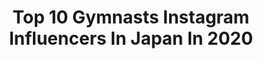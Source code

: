 ---
title: Top 10 Gymnasts Instagram Influencers In Japan In 2020
description: >-
  Find top gymnasts Instagram influencers in Japan in 2020. Most popular hashtags: #gymnastics #fitness #summer #strength.
platform: Instagram
profiles:
  - username: "sapirfi"
    fullname: >-
      ספיר פישלזון-מאיר
    location: "Japan"
    followers: 13862
    engagement: 840
    commentsToLikes: 0.024565
    id: ck13cvsmv2ery0i19obywhslt
    verified: false
    hashtags: "#balance, #vansshoes, #bybello, #gymnasfitninja"
  - username: "siiritumbless"
    fullname: >-
      Siiri | 7k omg💛
    location: "Japan"
    followers: 7632
    engagement: 2445
    commentsToLikes: 0.246210
    id: ck6tiv17r1hei0j713m81r59d
    verified: false
    hashtags: "#ezglamspring"
  - username: "gymnasticsjapan"
    fullname: >-
      日本体操協会 (Jpn. Gym. Association)
    location: "Japan"
    followers: 12493
    engagement: 808
    commentsToLikes: 0.002112
    id: ck9wisxxm3tzr0j78b86l2w9m
    verified: true
    hashtags: "#sportsassistyou, #chacott, #staystrong, #stayhome"
  - username: "kazuki__0528"
    fullname: >-
      Kazuki Nakao
    location: "Japan"
    followers: 6910
    engagement: 1463
    commentsToLikes: 0.011434
    id: ckap79furj4b60i78nc28h7gt
    verified: false
    hashtags: "#floorexercise, #split, #kick, #cheerleading"
  - username: "figymnastics"
    fullname: >-
      FIG Gymnastics
    location: "Japan"
    followers: 70348
    engagement: 280
    commentsToLikes: 0.008998
    id: ck0w2a420nbyt0i198zsvck8z
    verified: false
    hashtags: "#mondaymotivation, #artistic, #elementsexplained, #wowwednesday"
  - username: "monikalm"
    fullname: >-
      Mónica Valentín
    location: "Japan"
    followers: 18263
    engagement: 363
    commentsToLikes: 0.070168
    id: ck5qe0a8ny3vl0i11eu9594i9
    verified: false
    hashtags: "#chesttobar, #prozispromo, #japantravel, #gimnasticos"
  - username: "kimshinobi"
    fullname: >-
      
    location: "Japan"
    followers: 11388
    engagement: 706
    commentsToLikes: 0.023164
    id: ck5hq61nhskak0i11jgjhl2xq
    verified: false
    hashtags: "#lingerie, #summer, #gymnastics, #bluebella"
  - username: "alexismontalvo"
    fullname: >-
      AlexisMarcelo
    location: "Japan"
    followers: 86956
    engagement: 814
    commentsToLikes: 0.006526
    id: ck5zu0kol1geg0i14qgpssuga
    verified: false
    hashtags: "#flashbackfriday, #darkaesthetic, #catwalk, #japanese"
  - username: "ryutricks"
    fullname: >-
      RyuTricks りゅートリックス🇯🇵
    location: "Japan"
    followers: 160651
    engagement: 725
    commentsToLikes: 0.015599
    id: ck6ttcimn9uga0j71pyj7ve9j
    verified: false
    hashtags: "#footballvideos, #freestyle, #bottleflip, #parkourfail"
  - username: "megankealy"
    fullname: >-
      Megan Kealy
    location: "Japan"
    followers: 5667
    engagement: 740
    commentsToLikes: 0.028382
    id: ck55oqpw68x670i11ss9usb7c
    verified: false
    hashtags: "#teamuk, #news, #tumbling, #gllsathlete"
---
